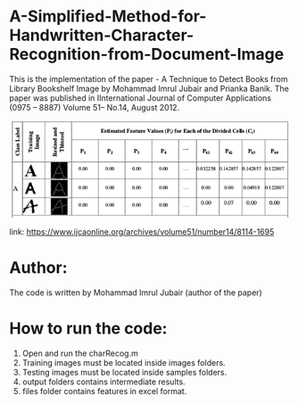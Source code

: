 # A-Simplified-Method-for-Handwritten-Character-Recognition-from-Document-Image

This is the implementation of the paper - A Technique to Detect Books from Library Bookshelf Image
by Mohammad Imrul Jubair and Prianka Banik. The paper was published in IInternational Journal of Computer Applications (0975 – 8887) Volume 51– No.14, August 2012.

![Alt text](https://github.com/imruljubair/A-Simplified-Method-for-Handwritten-Character-Recognition-from-Document-Image/blob/master/files/screenshot.png)


link: https://www.ijcaonline.org/archives/volume51/number14/8114-1695

# Author:

The code is written by Mohammad Imrul Jubair (author of the paper)

# How to run the code:

1. Open and run the charRecog.m
2. Training images must be located inside images folders.
3. Testing images must be located inside samples folders.
4. output folders contains intermediate results.
5. files folder contains features in excel format.
